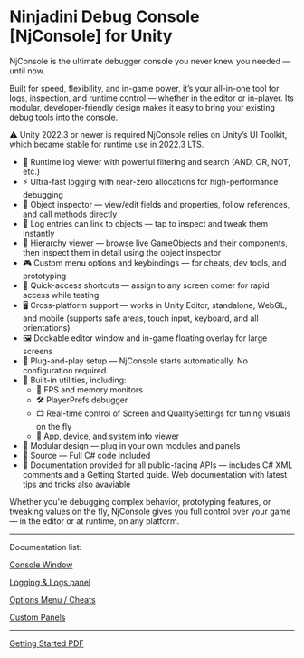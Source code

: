 # Ninjadini Debug Console [NjConsole] for Unity

NjConsole is the ultimate debugger console you never knew you needed — until now.

Built for speed, flexibility, and in-game power, it’s your all-in-one tool for logs, inspection, and runtime control — whether in the editor or in-player. Its modular, developer-friendly design makes it easy to bring your existing debug tools into the console.

⚠️ Unity 2022.3 or newer is required
NjConsole relies on Unity’s UI Toolkit, which became stable for runtime use in 2022.3 LTS.

- 📜 Runtime log viewer with powerful filtering and search (AND, OR, NOT, etc.)
- ⚡ Ultra-fast logging with near-zero allocations for high-performance debugging
- 🧩 Object inspector — view/edit fields and properties, follow references, and call methods directly
- 📜 Log entries can link to objects — tap to inspect and tweak them instantly
- 🧭 Hierarchy viewer — browse live GameObjects and their components, then inspect them in detail using the object inspector
- 🎮 Custom menu options and keybindings — for cheats, dev tools, and prototyping
- 🎯 Quick-access shortcuts — assign to any screen corner for rapid access while testing
- 🖥️ Cross-platform support — works in Unity Editor, standalone, WebGL, and mobile (supports safe areas, touch input, keyboard, and all orientations)
- 🖼️ Dockable editor window and in-game floating overlay for large screens
- 🚀 Plug-and-play setup — NjConsole starts automatically. No configuration required.
- 🧰 Built-in utilities, including:
    - 🎯 FPS and memory monitors
    - 🛠️ PlayerPrefs debugger
    - 📺 Real-time control of Screen and QualitySettings for tuning visuals on the fly
    - 📱 App, device, and system info viewer
- 🧱 Modular design — plug in your own modules and panels
- 🧾 Source — Full C# code included
- 📘 Documentation provided for all public-facing APIs — includes C# XML comments and a Getting Started guide. Web documentation with latest tips and tricks also avaviable

Whether you're debugging complex behavior, prototyping features, or tweaking values on the fly, NjConsole gives you full control over your game — in the editor or at runtime, on any platform.

---

Documentation list: 

[Console Window](consolewindow.md)  

[Logging & Logs panel](logging.md)  

[Options Menu / Cheats](optionsmenu.md)  

[Custom Panels](custompanels.md)  

---

[Getting Started PDF](GettingStarted.pdf)  